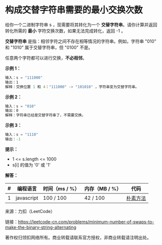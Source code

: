 # 构成交替字符串需要的最小交换次数

给你一个二进制字符串 s ，现需要将其转化为一个 **交替字符串**。请你计算并返回转化所需的 **最小** 字符交换次数，如果无法完成转化，返回 -1 。

**交替字符串** 是指：相邻字符之间不存在相等情况的字符串。例如，字符串 "010" 和 "1010" 属于交替字符串，但 "0100" 不是。

任意两个字符都可以进行交换，**不必相邻**。

**示例 1：**

``` javascript
输入：s = "111000"
输出：1
解释：交换位置 1 和 4："111000" -> "101010" ，字符串变为交替字符串。
```

**示例 2：**

``` javascript
输入：s = "010"
输出：0
解释：字符串已经是交替字符串了，不需要交换。
```

**示例 3：**

``` javascript
输入：s = "1110"
输出：-1
```

**提示：**

- 1 <= s.length <= 1000
- s[i] 的值为 '0' 或 '1'

**解答：**

**#**|**编程语言**|**时间（ms / %）**|**内存（MB / %）**|**代码**
--|--|--|--|--
1|javascript|100 / 100|42 / 100|[朴素方法](./javascript/ac_v1.js)

来源：力扣（LeetCode）

链接：https://leetcode-cn.com/problems/minimum-number-of-swaps-to-make-the-binary-string-alternating

著作权归领扣网络所有。商业转载请联系官方授权，非商业转载请注明出处。
